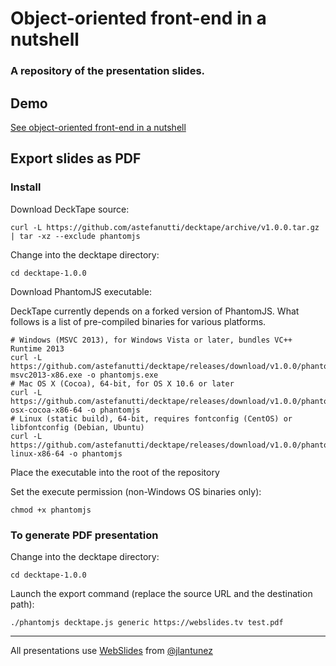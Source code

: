 # Object-oriented front-end in a nutshell

### A repository of the presentation slides.

## Demo

[See object-oriented front-end in a nutshell](http://idomusha.github.io/object-oriented-front-end-in-a-nutshell/)

## Export slides as PDF

### Install
Download DeckTape source:
````
curl -L https://github.com/astefanutti/decktape/archive/v1.0.0.tar.gz | tar -xz --exclude phantomjs
````

Change into the decktape directory:
````
cd decktape-1.0.0
````

Download PhantomJS executable:

DeckTape currently depends on a forked version of PhantomJS. What follows is a list of pre-compiled binaries for various platforms.
````
# Windows (MSVC 2013), for Windows Vista or later, bundles VC++ Runtime 2013
curl -L https://github.com/astefanutti/decktape/releases/download/v1.0.0/phantomjs-msvc2013-x86.exe -o phantomjs.exe
# Mac OS X (Cocoa), 64-bit, for OS X 10.6 or later
curl -L https://github.com/astefanutti/decktape/releases/download/v1.0.0/phantomjs-osx-cocoa-x86-64 -o phantomjs
# Linux (static build), 64-bit, requires fontconfig (CentOS) or libfontconfig (Debian, Ubuntu)
curl -L https://github.com/astefanutti/decktape/releases/download/v1.0.0/phantomjs-linux-x86-64 -o phantomjs
````
Place the executable into the root of the repository

Set the execute permission (non-Windows OS binaries only):
````
chmod +x phantomjs
````

### To generate PDF presentation

Change into the decktape directory:
````
cd decktape-1.0.0
````

Launch the export command (replace the source URL and the destination path):
```
./phantomjs decktape.js generic https://webslides.tv test.pdf
```

* * *

All presentations use [WebSlides](https://github.com/webslides/WebSlides) from [@jlantunez](https://twitter.com/jlantunez)
